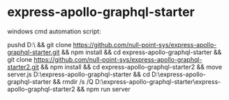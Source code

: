 # express-apollo-graphql-starter

windows cmd automation script:

pushd D:\ 
&& git clone https://github.com/null-point-sys/express-apollo-graphql-starter.git 
&& npm install 
&& cd express-apollo-graphql-starter 
&& git clone https://github.com/null-point-sys/express-apollo-graphql-starter2.git 
&& npm install 
&& cd express-apollo-graphql-starter2 
&& move server.js D:\express-apollo-graphql-starter 
&& cd D:\express-apollo-graphql-starter 
&& rmdir /s /Q D:\express-apollo-graphql-starter\express-apollo-graphql-starter2 
&& npm run server
